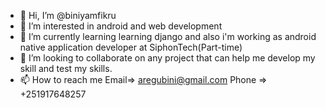 - 👋 Hi, I’m @biniyamfikru
- 👀 I’m interested in android and web development
- 🌱 I’m currently learning learning django and also i'm working as android native application developer at SiphonTech(Part-time)
- 💞️ I’m looking to collaborate on any project that can help me develop my skill and test my skills.
- 📫 How to reach me Email=> aregubini@gmail.com Phone => +251917648257

<!---
biniyamfikru/biniyamfikru is a ✨ special ✨ repository because its `README.md` (this file) appears on your GitHub profile.
You can click the Preview link to take a look at your changes.
--->
